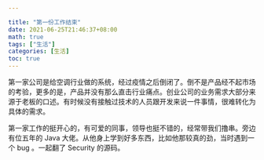 ```yaml
---

title: "第一份工作结束"
date: 2021-06-25T21:46:37+08:00
math: true
tags: ["生活"]
categories: [生活]
toc: true
---
```



第一家公司是给空调行业做的系统，经过疫情之后倒闭了。倒不是产品经不起市场的考验，更多的是，产品并没有那么直击行业痛点。创业公司的业务需求大部分来源于老板的口述。有时候没有接触过技术的人员跟开发来说一件事情，很难转化为具体的需求。

第一家工作的挺开心的，有可爱的同事，领导也挺不错的，经常带我们撸串。旁边有位五年的 Java 大佬。从他身上学到好多东西，比如他那较真的劲，当时遇到一个 bug 。一起翻了 Security 的源码。

